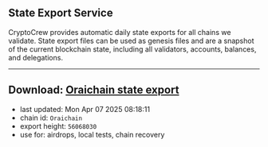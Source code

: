 ## State Export Service
CryptoCrew provides automatic daily state exports for all chains we validate. State export files can be used as genesis files and are a snapshot of the current blockchain state, including all validators, accounts, balances, and delegations.

---
**Download: [Oraichain state export](https://ccv-s3.nbg1.your-objectstorage.com/SERVICE/oraichain/Oraichain_export_56068030.json)**
---

- last updated: Mon Apr 07 2025 08:18:11
- chain id: `Oraichain`
- export height: `56068030`
- use for: airdrops, local tests, chain recovery
